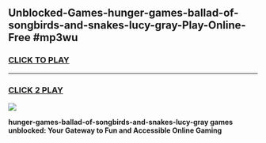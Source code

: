 
## Unblocked-Games-hunger-games-ballad-of-songbirds-and-snakes-lucy-gray-Play-Online-Free #mp3wu
<h3>
<a href="https://us.freeplayer.one?title=hunger-games-ballad-of-songbirds-and-snakes-lucy-gray&ref=10M">CLICK TO PLAY</a></h3>
<hr>

<h3>
<a href="https://us.freeplayer.one?title=hunger-games-ballad-of-songbirds-and-snakes-lucy-gray&ref=10M">CLICK 2 PLAY</a>
  
</h3>

<a href="https://us.freeplayer.one?title=hunger-games-ballad-of-songbirds-and-snakes-lucy-gray&ref=10M"><img src="https://clearcache.store/games.png"></a>


**hunger-games-ballad-of-songbirds-and-snakes-lucy-gray games unblocked: Your Gateway to Fun and Accessible Online Gaming**
